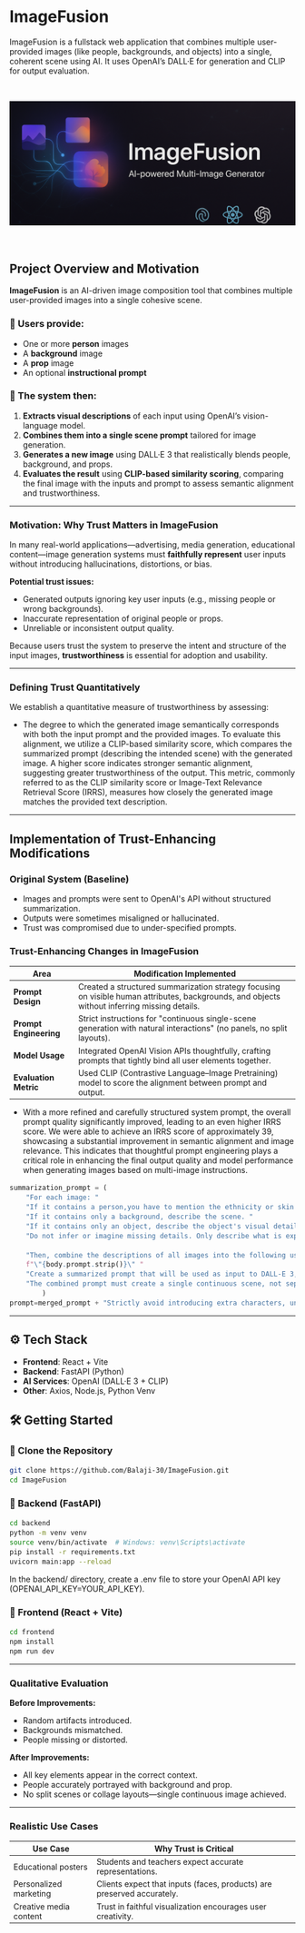# ImageFusion

ImageFusion is a fullstack web application that combines multiple user-provided images (like people, backgrounds, and objects) into a single, coherent scene using AI. It uses OpenAI’s DALL·E for generation and CLIP for output evaluation.

<br>

<p align="center">
  <img src="./assets/ImageFusionCropped.PNG" alt="ImageFusion Banner">
</p>

<br>

## Project Overview and Motivation

**ImageFusion** is an AI-driven image composition tool that combines multiple user-provided images into a single cohesive scene.  
### 🔹 Users provide:
- One or more **person** images
- A **background** image
- A **prop** image
- An optional **instructional prompt**

### 🔹 The system then:
1. **Extracts visual descriptions** of each input using OpenAI’s vision-language model.
2. **Combines them into a single scene prompt** tailored for image generation.
3. **Generates a new image** using DALL·E 3 that realistically blends people, background, and props.
4. **Evaluates the result** using **CLIP-based similarity scoring**, comparing the final image with the inputs and prompt to assess semantic alignment and trustworthiness.

---

### Motivation: Why Trust Matters in ImageFusion

In many real-world applications—advertising, media generation, educational content—image generation systems must **faithfully represent** user inputs without introducing hallucinations, distortions, or bias.

**Potential trust issues:**
- Generated outputs ignoring key user inputs (e.g., missing people or wrong backgrounds).
- Inaccurate representation of original people or props.
- Unreliable or inconsistent output quality.

Because users trust the system to preserve the intent and structure of the input images, **trustworthiness** is essential for adoption and usability.

---

### Defining Trust Quantitatively
We establish a quantitative measure of trustworthiness by assessing:

- The degree to which the generated image semantically corresponds with both the input prompt and the provided images.
To evaluate this alignment, we utilize a CLIP-based similarity score, which compares the summarized prompt (describing the intended scene) with the generated image.
A higher score indicates stronger semantic alignment, suggesting greater trustworthiness of the output.
This metric, commonly referred to as the CLIP similarity score or Image-Text Relevance Retrieval Score (IRRS), measures how closely the generated image matches the provided text description.

---

## Implementation of Trust-Enhancing Modifications

### Original System (Baseline)
- Images and prompts were sent to OpenAI's API without structured summarization.
- Outputs were sometimes misaligned or hallucinated.
- Trust was compromised due to under-specified prompts.

### Trust-Enhancing Changes in ImageFusion

| Area               | Modification Implemented                                                                 |
|--------------------|-------------------------------------------------------------------------------------------|
| **Prompt Design**  | Created a structured summarization strategy focusing on visible human attributes, backgrounds, and objects without inferring missing details. |
| **Prompt Engineering** | Strict instructions for "continuous single-scene generation with natural interactions" (no panels, no split layouts). |
| **Model Usage**    | Integrated OpenAI Vision APIs thoughtfully, crafting prompts that tightly bind all user elements together. |
| **Evaluation Metric** | Used CLIP (Contrastive Language–Image Pretraining) model to score the alignment between prompt and output. |

- With a more refined and carefully structured system prompt, the overall prompt quality significantly improved, leading to an even higher IRRS score. We were able to achieve an IRRS score of approximately 39, showcasing a substantial improvement in semantic alignment and image relevance. This indicates that thoughtful prompt engineering plays a critical role in enhancing the final output quality and model performance when generating images based on multi-image instructions.
```python
summarization_prompt = (
    "For each image: "
    "If it contains a person,you have to mention the ethnicity or skin tone, then describe the person's visible characteristics (e.g., hair color, gender, ethnicity) in about 30 words, ignoring the background. "
    "If it contains only a background, describe the scene. "
    "If it contains only an object, describe the object's visual details. "
    "Do not infer or imagine missing details. Only describe what is explicitly visible."

    "Then, combine the descriptions of all images into the following user instruction for the prompt: "
    f"\"{body.prompt.strip()}\" "
    "Create a summarized prompt that will be used as input to DALL-E 3, so prioritize clarity, key details, and visual faithfulness."
    "The combined prompt must create a single continuous scene, not separate sections. "
        )
prompt=merged_prompt + "Strictly avoid introducing extra characters, unrelated objects, or changing the original elements.Depict all individuals together naturally, interacting in the same scene, avoiding separate frames or isolated" "placement.Capture the scene in highly detailed photorealistic style, with natural human features, realistic lighting, and cinematic atmosphere, as if taken by a professional camera. "
```
---
## ⚙️ Tech Stack

- **Frontend**: React + Vite
- **Backend**: FastAPI (Python)
- **AI Services**: OpenAI (DALL·E 3 + CLIP)
- **Other**: Axios, Node.js, Python Venv


## 🛠️ Getting Started
### 🔹 Clone the Repository

```bash
git clone https://github.com/Balaji-30/ImageFusion.git
cd ImageFusion
```

### 🔹 Backend (FastAPI)

```bash
cd backend
python -m venv venv
source venv/bin/activate  # Windows: venv\Scripts\activate
pip install -r requirements.txt
uvicorn main:app --reload
```
In the backend/ directory, create a .env file to store your OpenAI API key (OPENAI_API_KEY=YOUR_API_KEY).

### 🔹 Frontend (React + Vite)
```bash
cd frontend
npm install
npm run dev
```
---
### Qualitative Evaluation

**Before Improvements:**
- Random artifacts introduced.
- Backgrounds mismatched.
- People missing or distorted.

**After Improvements:**
- All key elements appear in the correct context.
- People accurately portrayed with background and prop.
- No split scenes or collage layouts—single continuous image achieved.
---
### Realistic Use Cases

| Use Case              | Why Trust is Critical                                                |
|------------------------|----------------------------------------------------------------------|
| Educational posters    | Students and teachers expect accurate representations.              |
| Personalized marketing | Clients expect that inputs (faces, products) are preserved accurately. |
| Creative media content | Trust in faithful visualization encourages user creativity.         |

